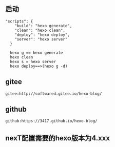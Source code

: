 

## 启动
```
"scripts": {
    "build": "hexo generate",
    "clean": "hexo clean",
    "deploy": "hexo deploy",
    "server": "hexo server"
  }

  hexo g == hexo generate
  hexo clean
  hexo s = hexo server
  hexo deploy==>(hexo g -d)

```
## gitee
```
gitee:http://softwared.gitee.io/hexo-blog/
```

## github
```
github:https://3417.github.io/hexo-blog/
```
## nexT配置需要的hexo版本为4.xxx

